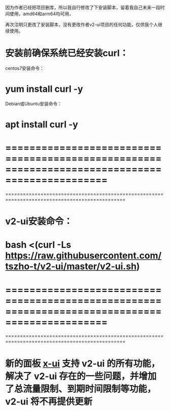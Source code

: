 因为作者已经把项目删库，所以我自行修改了下安装脚本，留着我自己未来一段时间使用，amd64和arm64均可用，

再次注明只更改了安装脚本，没有更改作者v2-ui项目的任何功能，仅供我个人继续使用。

安装前确保系统已经安装curl：
================================
centos7安装命令：

yum install curl -y
================================
Debian或Ubuntu安装命令：

apt install curl -y
================================
===============================================================================================
===============================================================================================
===============================================================================================

v2-ui安装命令：
===============================================================================================
**bash <(curl -Ls https://raw.githubusercontent.com/tszho-t/v2-ui/master/v2-ui.sh)**
===============================================================================================
===============================================================================================
===============================================================================================
===============================================================================================
# 新的面板 [x-ui](https://github.com/sprov065/x-ui) 支持 v2-ui 的所有功能，解决了 v2-ui 存在的一些问题，并增加了总流量限制、到期时间限制等功能，v2-ui 将不再提供更新

